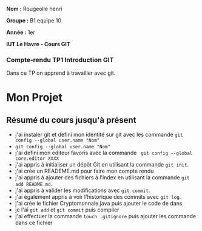 **Nom :** Rougeolle henri

**Groupe :** B1 equipe 10

**Année :** 1er

**IUT Le Havre - Cours GIT**

### Compte-rendu TP1 Introduction GIT

Dans ce TP on apprend à travailler avec git.

# Mon Projet

## Résumé du cours jusqu'à présent


- j'ai instaler git et defini mon identité sur git avec les commande `git config --global user.name "Nom"` 
- `git config --global user.name "Nom"` 
- j'ai defini mon editeur favoris avec la commande ` git config --global core.editor XXXX`
- j'ai appris à initialiser un dépôt Git en utilisant la commande `git init`.
- j'ai crée un READEME.md pour faire mon compte rendu
- j'ai appris à ajouter des fichiers à l'index en utilisant la commande `git add README.md`.
- j'ai appris à valider les modifications avec `git commit`.
- j'ai également appris à voir l'historique des commits avec `git log`.
- j'ai crée le fichier Cryptomonnaie.java puis ajouter le code de dans
- je l'ai `git add` et `git commit` puis compiler
- j'ai effectuer la commande `touch .gitignore` puis ajouter les commande dans ce fichier 
